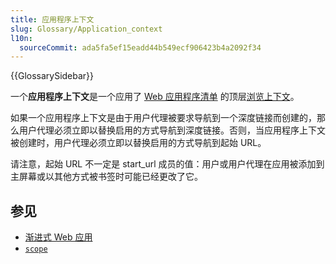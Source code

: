 ```yaml
---
title: 应用程序上下文
slug: Glossary/Application_context
l10n:
  sourceCommit: ada5fa5ef15eadd44b549ecf906423b4a2092f34
---
```


{{GlossarySidebar}}

一个**应用程序上下文**是一个应用了 [Web 应用程序清单](/en-US/docs/Web/Manifest) 的顶层[浏览上下文](/en-US/docs/Glossary/Browsing_context)。

如果一个应用程序上下文是由于用户代理被要求导航到一个深度链接而创建的，那么用户代理必须立即以替换启用的方式导航到深度链接。否则，当应用程序上下文被创建时，用户代理必须立即以替换启用的方式导航到起始 URL。

请注意，起始 URL 不一定是 start_url 成员的值：用户或用户代理在应用被添加到主屏幕或以其他方式被书签时可能已经更改了它。

## 参见

- [渐进式 Web 应用](/zh-CN/docs/Web/Progressive_web_apps)
- [`scope`](/zh-CN/docs/Web/Manifest/scope)
